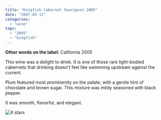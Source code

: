```yaml
---
title: "Kingfish Cabernet Sauvignon 2005"
date: "2007-03-11"
categories:
  - "wine"
tags:
  - "2005"
  - "kingfish"
---
```


**Other words on the label:** California 2005

This wine was a delight to drink. It is one of those rare light-bodied cabernets that drinking doesn't feel like swimming upstream against the current.

Plum featured most prominently on the palate, with a gentle hint of chocolate and brown sugar. This mixture was mildy seasoned with black pepper.

It was smooth, flavorful, and elegant.

![4 stars](http://s3.amazonaws.com/thegourmez-wpmedia/2009/02/rating_truffle1.gif "rating_truffle1")
